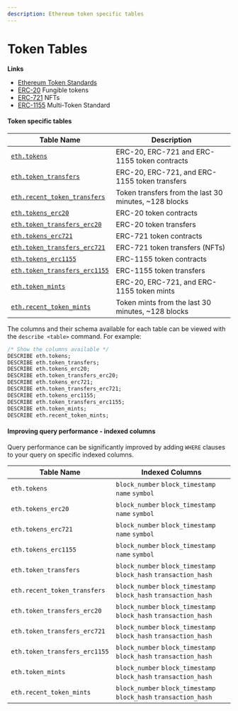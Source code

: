 ```yaml
---
description: Ethereum token specific tables
---
```


# Token Tables

**Links**

* [Ethereum Token Standards](https://ethereum.org/en/developers/docs/standards/tokens/)
* [ERC-20](https://ethereum.org/en/developers/docs/standards/tokens/erc-20/) Fungible tokens
* [ERC-721](https://ethereum.org/en/developers/docs/standards/tokens/erc-721/) NFTs
* [ERC-1155](https://ethereum.org/en/developers/docs/standards/tokens/erc-1155/) Multi-Token Standard

#### Token specific tables

| Table Name                                                        | Description                                            |
| ----------------------------------------------------------------- | ------------------------------------------------------ |
| [`eth.tokens`](eth.tokens.md)                                     | ERC-20, ERC-721 and ERC-1155 token contracts           |
| [`eth.token_transfers`](eth.token\_transfers.md)                  | ERC-20, ERC-721, and ERC-1155 token transfers          |
| [`eth.recent_token_transfers`](eth.recent\_token\_transfers.md)   | Token transfers from the last 30 minutes, \~128 blocks |
| [`eth.tokens_erc20`](eth.tokens\_erc20.md)                        | ERC-20 token contracts                                 |
| [`eth.token_transfers_erc20`](eth.token\_transfers\_erc20.md)     | ERC-20 token transfers                                 |
| [`eth.tokens_erc721`](eth.tokens\_erc721.md)                      | ERC-721 token contracts                                |
| [`eth.token_transfers_erc721`](eth.token\_transfers\_erc721.md)   | ERC-721 token transfers (NFTs)                         |
| [`eth.tokens_erc1155`](eth.tokens\_erc1155.md)                    | ERC-1155 token contracts                               |
| [`eth.token_transfers_erc1155`](eth.token\_transfers\_erc1155.md) | ERC-1155 token transfers                               |
| [`eth.token_mints`](eth.token\_mints.md)                          | ERC-20, ERC-721, and ERC-1155 token mints              |
| [`eth.recent_token_mints`](eth.token\_mints.md)                   | Token mints from the last 30 minutes, \~128 blocks     |

The columns and their schema available for each table can be viewed with the `describe <table>` command. For example:

```sql
/* Show the columns available */
DESCRIBE eth.tokens;
DESCRIBE eth.token_transfers;
DESCRIBE eth.tokens_erc20;
DESCRIBE eth.token_transfers_erc20;
DESCRIBE eth.tokens_erc721;
DESCRIBE eth.token_transfers_erc721;
DESCRIBE eth.tokens_erc1155;
DESCRIBE eth.token_transfers_erc1155;
DESCRIBE eth.token_mints;
DESCRIBE eth.recent_token_mints;
```

#### Improving query performance - indexed columns

Query performance can be significantly improved by adding `WHERE` clauses to your query on specific indexed columns.

| Table Name                    | Indexed Columns                                                  |
| ----------------------------- | ---------------------------------------------------------------- |
| `eth.tokens`                  | `block_number` `block_timestamp` `name` `symbol`                 |
| `eth.tokens_erc20`            | `block_number` `block_timestamp` `name` `symbol`                 |
| `eth.tokens_erc721`           | `block_number` `block_timestamp` `name` `symbol`                 |
| `eth.tokens_erc1155`          | `block_number` `block_timestamp` `name` `symbol`                 |
| `eth.token_transfers`         | `block_number` `block_timestamp` `block_hash` `transaction_hash` |
| `eth.recent_token_transfers`  | `block_number` `block_timestamp` `block_hash` `transaction_hash` |
| `eth.token_transfers_erc20`   | `block_number` `block_timestamp` `block_hash` `transaction_hash` |
| `eth.token_transfers_erc721`  | `block_number` `block_timestamp` `block_hash` `transaction_hash` |
| `eth.token_transfers_erc1155` | `block_number` `block_timestamp` `block_hash` `transaction_hash` |
| `eth.token_mints`             | `block_number` `block_timestamp` `block_hash` `transaction_hash` |
| `eth.recent_token_mints`      | `block_number` `block_timestamp` `block_hash` `transaction_hash` |
